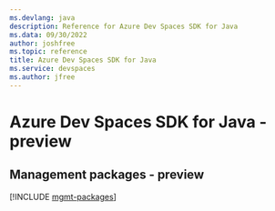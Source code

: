 ```yaml
---
ms.devlang: java
description: Reference for Azure Dev Spaces SDK for Java
ms.data: 09/30/2022
author: joshfree
ms.topic: reference
title: Azure Dev Spaces SDK for Java
ms.service: devspaces
ms.author: jfree
---
```

# Azure Dev Spaces SDK for Java - preview

## Management packages - preview
[!INCLUDE [mgmt-packages](dev-spaces-mgmt-index.md)]